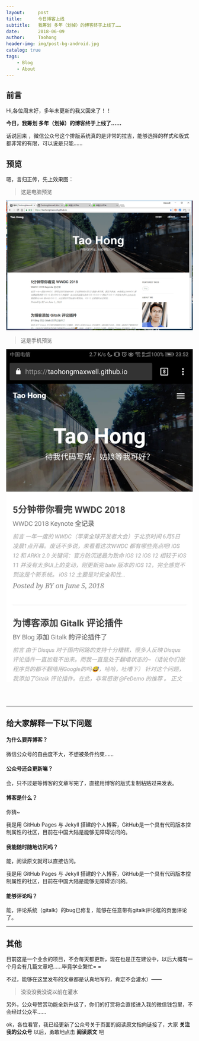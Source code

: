 ```yaml
---
layout:     post
title:      今日博客上线
subtitle:   我筹划 多年（划掉）的博客终于上线了……
date:       2018-06-09
author:     Taohong
header-img: img/post-bg-android.jpg
catalog: true
tags:
    - Blog
    - About
---
```


## 前言
Hi,各位周末好，多年未更新的我又回来了！！

**今日，我筹划 多年（划掉）的博客终于上线了……**

话说回来 ，微信公众号这个排版系统真的是非常的拉吉，能够选择的样式和版式都非常的有限，可以说是只能……

## 预览
嗯，言归正传，先上效果图：

>这是电脑预览

![](https://github.com/TaohongMaxwell/TaohongMaxwell.github.io/raw/master/img/blog-pc.png)

>这是手机预览

![](https://github.com/TaohongMaxwell/TaohongMaxwell.github.io/raw/master/img/blog-mob.jpg)

<br><br>

---

## 给大家解释一下以下问题

#### 为什么要弄博客？
微信公众号的自由度不大，不想被条件约束……

#### 公众号还会更新嘛？
会，只不过是等博客的文章写完了，直接用博客的版式复制粘贴过来发表。

#### 博客是什么？
你猜~

我是用 GitHub Pages 与 Jekyll 搭建的个人博客，GitHub是一个具有代码版本控制属性的社区，目前在中国大陆是能够无障碍访问的。

#### 我能随时随地访问吗？
能，阅读原文就可以直接访问。

我是用 GitHub Pages 与 Jekyll 搭建的个人博客，GitHub是一个具有代码版本控制属性的社区，目前在中国大陆是能够无障碍访问的。

#### 能够评论吗？
能，评论系统（gitalk）的bug已修复，能够在任意带有gitalk评论框的页面评论了。

---

## 其他
目前这是一个业余的项目，不会每天都更新，现在也是正在建设中，以后大概有一个月会有几篇文章吧……毕竟学业繁忙= =

不过，能够在这里发布的文章都是认真地写的，肯定不会灌水）——

>没没没我没说以前在灌水

另外，公众号赞赏功能全新升级了，你们的打赏将会直接进入我的微信钱包里，不会经过公众平……

ok，各位看官，我已经更新了公众号关于页面的阅读原文指向链接了，大家 **关注我的公众号** 以后，勇敢地点击 **阅读原文** 吧
